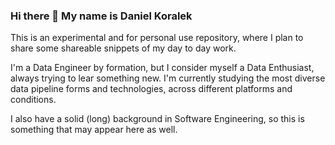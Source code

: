 ### Hi there 👋 My name is Daniel Koralek
This is an experimental and for personal use repository, where I plan to share some shareable snippets of my day to day work.

I'm a Data Engineer by formation, but I consider myself a Data Enthusiast, always trying to lear something new. I'm currently studying the most diverse data pipeline forms and technologies, across different platforms and conditions.

I also have a solid (long) background in Software Engineering, so this is something that may appear here as well.

<!--
**dankoralek/dankoralek** is a ✨ _special_ ✨ repository because its `README.md` (this file) appears on your GitHub profile.

Here are some ideas to get you started:

- 🔭 I’m currently working on ...
- 🌱 I’m currently learning ...
- 👯 I’m looking to collaborate on ...
- 🤔 I’m looking for help with ...
- 💬 Ask me about ...
- 📫 How to reach me: ...
- 😄 Pronouns: ...
- ⚡ Fun fact: ...
-->
